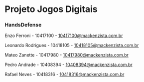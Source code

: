 # Projeto Jogos Digitais
### HandsDefense

Enzo Ferroni - 10417100 - 10417100@mackenzista.com.br

Leonardo Rodrigues - 10418105 - 10418105@mackenzista.com.br

Mateo Zanette - 10417980 - 10417980@mackenzista.com.br

Pedro Andrade - 10408394 - 10408394@mackenzista.com.br

Rafael Neves - 10418316 - 10418316@mackenzista.com.br
